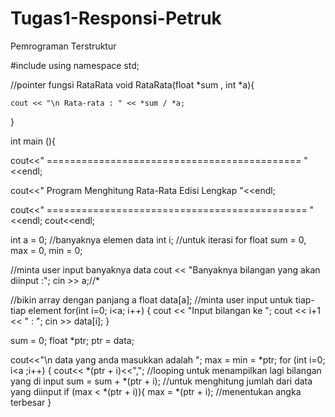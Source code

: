 # Tugas1-Responsi-Petruk
Pemrograman Terstruktur

#include <iostream>
using namespace std;

//pointer fungsi RataRata
void RataRata(float *sum , int *a){
	
	cout << "\n Rata-rata : " << *sum / *a;
	
}

int main (){

cout<<" ============================================ "<<endl;

cout<<"  Program Menghitung Rata-Rata Edisi Lengkap "<<endl;

cout<<" ============================================= "<<endl;
cout<<endl;

int a = 0; //banyaknya elemen data
int i; //untuk iterasi for
float sum = 0, max = 0, min = 0; 

//minta user input banyaknya data
cout << "Banyaknya bilangan yang akan diinput :";
cin >> a;//*

//bikin array dengan panjang a
float data[a];
//minta user input untuk tiap-tiap element
for(int i=0; i<a; i++) {
    cout << "Input bilangan ke ";
    cout << i+1 << " : ";
    cin >> data[i];
}

sum = 0;
float *ptr;
ptr = data; 

cout<<"\n data yang anda masukkan adalah ";
max = min = *ptr;
for (int i=0; i<a ;i++) {
	cout<< *(ptr + i)<<","; //looping untuk menampilkan lagi bilangan yang di input
	sum = sum + *(ptr + i); //untuk menghitung jumlah dari data yang diinput
	if (max < *(ptr + i)){
		max = *(ptr + i); //menentukan angka terbesar
	}
